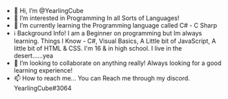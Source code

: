 - 👋 Hi, I’m @YearlingCube
- 👀 I’m interested in Programming In all Sorts of Languages!
- 🌱 I’m currently learning the Programming language called C# - C Sharp
- ℹ Background Info! I am a Beginner on programming but Im always learning. Things I Know - C#, Visual Basics, A Little bit of JavaScript, A little bit of HTML & CSS. I'm 16 & in high school. I live in the desert......yea
- 💞️ I’m looking to collaborate on anything really! Always looking for a good learning experience!
- 📫 How to reach me... You can Reach me through my discord. YearlingCube#3064

<!---
YearlingCube/YearlingCube is a ✨ special ✨ repository because its `README.md` (this file) appears on your GitHub profile.
You can click the Preview link to take a look at your changes.
--->
